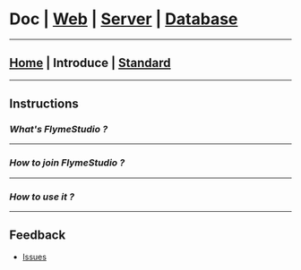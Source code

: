 # Doc | [Web](https://github.com/FlymeStudio/FlymeStudio-Web/blob/master/README.md) | [Server](https://github.com/FlymeStudio/FlymeStudio-Server/blob/master/README.md) | [Database](https://github.com/FlymeStudio/FlymeStudio-Database/blob/master/README.md)
---

## [Home](https://github.com/FlymeStudio/FlymeStudio-Doc/blob/master/README.md) | Introduce | [Standard](https://github.com/FlymeStudio/FlymeStudio-Doc/blob/master/standard.md)

---
## Instructions

### *What's FlymeStudio ?*


---
### *How to join FlymeStudio ?*


---
### *How to use it ?*


---
## Feedback

- [Issues](https://github.com/FlymeStudio/FlymeStudio-Doc/issues)
